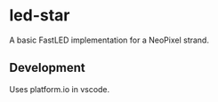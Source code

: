 # led-star
A basic FastLED implementation for a NeoPixel strand. 

## Development
Uses platform.io in vscode. 
